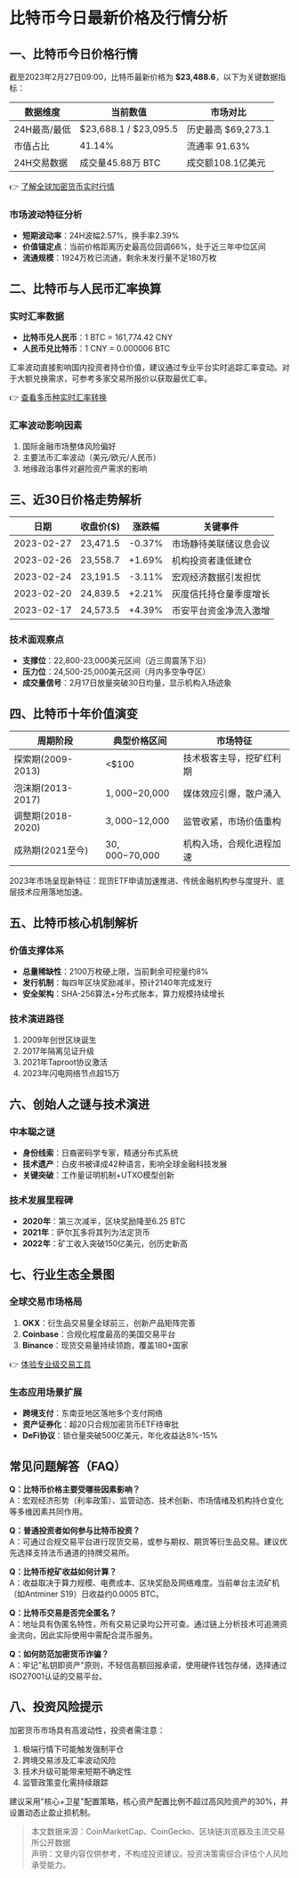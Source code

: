 # 比特币今日最新价格及行情分析

## 一、比特币今日价格行情

截至2023年2月27日09:00，比特币最新价格为 **$23,488.6**，以下为关键数据指标：

| 数据维度        | 当前数值           | 市场对比          |
|----------------|------------------|-----------------|
| 24H最高/最低     | $23,688.1 / $23,095.5 | 历史最高 $69,273.1 |
| 市值占比        | 41.14%           | 流通率 91.63%    |
| 24H交易数据     | 成交量45.88万 BTC | 成交额108.1亿美元 |

👉 [了解全球加密货币实时行情](https://bit.ly/okx_welcome)

### 市场波动特征分析
- **短期波动率**：24H波幅2.57%，换手率2.39%
- **价值锚定点**：当前价格距离历史最高位回调66%，处于近三年中位区间
- **流通规模**：1924万枚已流通，剩余未发行量不足180万枚

## 二、比特币与人民币汇率换算

### 实时汇率数据
- **比特币兑人民币**：1 BTC = 161,774.42 CNY
- **人民币兑比特币**：1 CNY = 0.000006 BTC

汇率波动直接影响国内投资者持仓价值，建议通过专业平台实时追踪汇率变动。对于大额兑换需求，可参考多家交易所报价以获取最优汇率。

👉 [查看多币种实时汇率转换](https://bit.ly/okx_welcome)

### 汇率波动影响因素
1. 国际金融市场整体风险偏好
2. 主要法币汇率波动（美元/欧元/人民币）
3. 地缘政治事件对避险资产需求的影响

## 三、近30日价格走势解析

| 日期       | 收盘价($) | 涨跌幅  | 关键事件                  |
|------------|---------|-------|-------------------------|
| 2023-02-27 | 23,471.5 | -0.37% | 市场静待美联储议息会议      |
| 2023-02-26 | 23,558.7 | +1.69% | 机构投资者逢低建仓          |
| 2023-02-24 | 23,191.5 | -3.11% | 宏观经济数据引发担忧        |
| 2023-02-20 | 24,839.5 | +2.21% | 灰度信托持仓量季度增长      |
| 2023-02-17 | 24,573.5 | +4.39% | 币安平台资金净流入激增      |

### 技术面观察点
- **支撑位**：22,800-23,000美元区间（近三周震荡下沿）
- **压力位**：24,500-25,000美元区间（月内多空争夺区）
- **成交量信号**：2月17日放量突破30日均量，显示机构入场迹象

## 四、比特币十年价值演变

| 周期阶段    | 典型价格区间    | 市场特征                |
|------------|-------------|-----------------------|
| 探索期(2009-2013) | <$100       | 技术极客主导，挖矿红利期    |
| 泡沫期(2013-2017) | $1,000-$20,000 | 媒体效应引爆，散户涌入     |
| 调整期(2018-2020) | $3,000-$12,000 | 监管收紧，市场价值重构      |
| 成熟期(2021至今)  | $30,000-$70,000 | 机构入场，合规化进程加速    |

2023年市场呈现新特征：现货ETF申请加速推进、传统金融机构参与度提升、底层技术应用落地加速。

## 五、比特币核心机制解析

### 价值支撑体系
- **总量稀缺性**：2100万枚硬上限，当前剩余可挖量约8%
- **发行机制**：每四年区块奖励减半，预计2140年完成发行
- **安全架构**：SHA-256算法+分布式账本，算力规模持续增长

### 技术演进路径
1. 2009年创世区块诞生
2. 2017年隔离见证升级
3. 2021年Taproot协议激活
4. 2023年闪电网络节点超15万

## 六、创始人之谜与技术演进

### 中本聪之谜
- **身份线索**：日裔密码学专家，精通分布式系统
- **技术遗产**：白皮书被译成42种语言，影响全球金融科技发展
- **关键突破**：工作量证明机制+UTXO模型创新

### 技术发展里程碑
- **2020年**：第三次减半，区块奖励降至6.25 BTC
- **2021年**：萨尔瓦多将其列为法定货币
- **2022年**：矿工收入突破150亿美元，创历史新高

## 七、行业生态全景图

### 全球交易市场格局
1. **OKX**：衍生品交易量全球前三，创新产品矩阵完善
2. **Coinbase**：合规化程度最高的美国交易平台
3. **Binance**：现货交易量持续领跑，覆盖180+国家

👉 [体验专业级交易工具](https://bit.ly/okx_welcome)

### 生态应用场景扩展
- **跨境支付**：东南亚地区落地多个支付网络
- **资产证券化**：超20只合规加密货币ETF待审批
- **DeFi协议**：锁仓量突破500亿美元，年化收益达8%-15%

## 常见问题解答（FAQ）

**Q：比特币价格主要受哪些因素影响？**  
A：宏观经济形势（利率政策）、监管动态、技术创新、市场情绪及机构持仓变化等多维因素共同作用。

**Q：普通投资者如何参与比特币投资？**  
A：可通过合规交易平台进行现货交易，或参与期权、期货等衍生品交易。建议优先选择支持法币通道的持牌交易所。

**Q：比特币挖矿收益如何计算？**  
A：收益取决于算力规模、电费成本、区块奖励及网络难度。当前单台主流矿机（如Antminer S19）日收益约0.0005 BTC。

**Q：比特币交易是否完全匿名？**  
A：地址具有伪匿名特性，所有交易记录均公开可查。通过链上分析技术可追溯资金流向，因此实际使用中需配合混币服务。

**Q：如何防范加密货币诈骗？**  
A：牢记"私钥即资产"原则，不轻信高额回报承诺，使用硬件钱包存储，选择通过ISO27001认证的交易平台。

## 八、投资风险提示

加密货币市场具有高波动性，投资者需注意：
1. 极端行情下可能触发强制平仓
2. 跨境交易涉及汇率波动风险
3. 技术升级可能带来短期不确定性
4. 监管政策变化需持续跟踪

建议采用"核心+卫星"配置策略，核心资产配置比例不超过高风险资产的30%，并设置动态止盈止损机制。

> 本文数据来源：CoinMarketCap、CoinGecko、区块链浏览器及主流交易所公开数据  
> 声明：文章内容仅供参考，不构成投资建议。投资决策需综合评估个人风险承受能力。